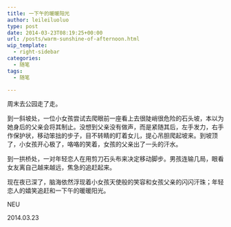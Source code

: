 ```yaml
---
title: 一下午的暖暖阳光
author: leileiluoluo
type: post
date: 2014-03-23T08:19:25+00:00
url: /posts/warm-sunshine-of-afternoon.html
wip_template:
  - right-sidebar
categories:
  - 随笔
tags:
  - 随笔

---
```

周末去公园走了走。

到一斜坡处，一位小女孩尝试去爬眼前一座看上去很陡峭很危险的石头坡，本以为她身后的父亲会将其制止。没想到父亲没有做声，而是紧随其后，左手发力，右手作保护状，移动笨拙的步子，目不转睛的盯着女儿，提心吊胆爬起坡来。到坡顶了，小女孩开心极了，咯咯的笑着，女孩的父亲出了一头的汗水。

到一拱桥处，一对年轻恋人在用剪刀石头布来决定移动脚步。男孩连输几局，眼看女友离自己越来越远，焦急的追赶起来。

现在夜已深了，脑海依然浮现着小女孩天使般的笑容和女孩父亲的闪闪汗珠；年轻恋人的嬉笑追赶和一下午的暖暖阳光。

NEU
  
2014.03.23